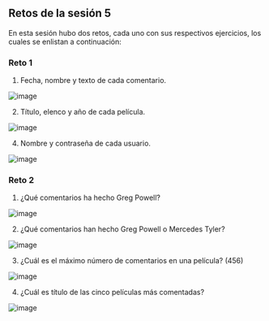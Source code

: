## Retos de la sesión 5
En esta sesión hubo dos retos, cada uno con sus respectivos ejercicios, los cuales se enlistan a continuación:
### Reto 1
 1. Fecha, nombre y texto de cada comentario.

![image](https://github.com/LIZZETHGOMEZ/BEDU-Santander-2021/blob/main/Introduccion%20a%20Bases%20de%20Datos/sesion_5/reto_1_comments.PNG)

 2. Título, elenco y año de cada película.

![image](https://github.com/LIZZETHGOMEZ/BEDU-Santander-2021/blob/main/Introduccion%20a%20Bases%20de%20Datos/sesion_5/reto_1_movies.PNG)

 4. Nombre y contraseña de cada usuario.

![image](https://github.com/LIZZETHGOMEZ/BEDU-Santander-2021/blob/main/Introduccion%20a%20Bases%20de%20Datos/sesion_5/reto_1_users.PNG)

### Reto 2
1. ¿Qué comentarios ha hecho Greg Powell?

![image](https://github.com/LIZZETHGOMEZ/BEDU-Santander-2021/blob/main/Introduccion%20a%20Bases%20de%20Datos/sesion_5/reto_2_ejercicio_1.PNG)

2. ¿Qué comentarios han hecho Greg Powell o Mercedes Tyler?

![image](https://github.com/LIZZETHGOMEZ/BEDU-Santander-2021/blob/main/Introduccion%20a%20Bases%20de%20Datos/sesion_5/reto_2_ejercicio_2.PNG)

3. ¿Cuál es el máximo número de comentarios en una película? (456)

![image](https://github.com/LIZZETHGOMEZ/BEDU-Santander-2021/blob/main/Introduccion%20a%20Bases%20de%20Datos/sesion_5/reto_2_ejercicio_3.PNG)

4. ¿Cuál es título de las cinco películas más comentadas?

![image](https://github.com/LIZZETHGOMEZ/BEDU-Santander-2021/blob/main/Introduccion%20a%20Bases%20de%20Datos/sesion_5/reto_2_ejercicio_4.PNG)
